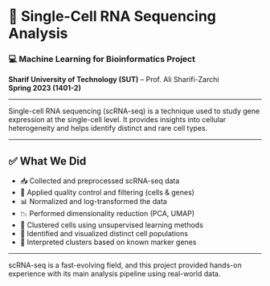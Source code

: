 # 🧬 Single-Cell RNA Sequencing Analysis  
### 💻 Machine Learning for Bioinformatics Project  
**Sharif University of Technology (SUT)** – Prof. Ali Sharifi-Zarchi  
**Spring 2023 (1401-2)**

---

Single-cell RNA sequencing (scRNA-seq) is a technique used to study gene expression at the single-cell level. It provides insights into cellular heterogeneity and helps identify distinct and rare cell types.

---

## ✅ What We Did

- 📥 Collected and preprocessed scRNA-seq data  
- 🧹 Applied quality control and filtering (cells & genes)  
- 📊 Normalized and log-transformed the data  
- 📉 Performed dimensionality reduction (PCA, UMAP)  
- 🔗 Clustered cells using unsupervised learning methods  
- 🧠 Identified and visualized distinct cell populations  
- 📌 Interpreted clusters based on known marker genes

---

scRNA-seq is a fast-evolving field, and this project provided hands-on experience with its main analysis pipeline using real-world data.
